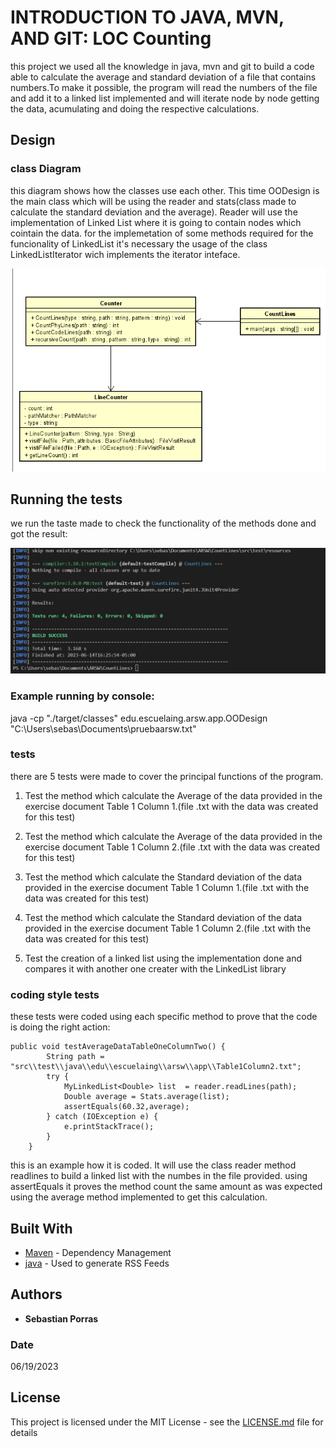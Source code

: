 # INTRODUCTION TO JAVA, MVN, AND GIT: LOC Counting

this project we used all the knowledge in java, mvn and git to build a code able to calculate the average and standard deviation of a file that contains numbers.To make it possible, the program will read the numbers of the file and add it to a linked list implemented and will iterate node by node getting the data, acumulating and doing the respective calculations.
## Design 

### class Diagram 

this diagram shows how the classes use each other. This time OODesign is the main class which will be using the reader and stats(class made to calculate the standard deviation and the average). Reader will use the implementation of Linked List where it is going to contain nodes which cointain the data. for the implemetation of some methods required for the funcionality of LinkedList it's necessary the usage of the class LinkedListIterator wich implements the iterator inteface.

![class diagram](https://github.com/sebasporras14/ARSWloc/blob/master/images/Clases.png)


## Running the tests

we run the taste made to check the functionality of the methods done and got the result:

![test report](https://github.com/sebasporras14/ARSWloc/blob/master/images/testReport.png)

### Example running by console:

 java -cp "./target/classes" edu.escuelaing.arsw.app.OODesign "C:\Users\sebas\Documents\pruebaarsw.txt"

### tests
there are 5 tests were made to cover the principal functions of the program.

1. Test the method which calculate the Average of the data provided in the exercise document Table 1 Column 1.(file .txt with the data was created for this test)
   
2.  Test the method which calculate the Average of the data provided in the exercise document Table 1 Column 2.(file .txt with the data was created for this test)
 
3.  Test the method which calculate the Standard deviation of the data provided in the exercise document Table 1 Column 1.(file .txt with the data was created for this test)

4. Test the method which calculate the Standard deviation of the data provided in the exercise document Table 1 Column 2.(file .txt with the data was created for this test)

5. Test the creation of a linked list using the implementation done and compares it with another one creater with the LinkedList library



### coding style tests

these tests were coded using each specific method to prove that the code is doing the right action:
```
public void testAverageDataTableOneColumnTwo() {
        String path = "src\\test\\java\\edu\\escuelaing\\arsw\\app\\Table1Column2.txt";
        try {
            MyLinkedList<Double> list  = reader.readLines(path);
            Double average = Stats.average(list);
            assertEquals(60.32,average);
        } catch (IOException e) {
            e.printStackTrace();
        }
    }
```
this is an example how it is coded. It will use the class reader method readlines to build a linked list with the numbes in the file provided. using assertEquals it proves the method count the same amount as was expected using the average method implemented to get this calculation.

## Built With
* [Maven](https://maven.apache.org/) - Dependency Management
* [java](https://rometools.github.io/rome/) - Used to generate RSS Feeds


## Authors

* **Sebastian Porras**

### Date

06/19/2023 

## License

This project is licensed under the MIT License - see the [LICENSE.md](LICENSE.md) file for details
